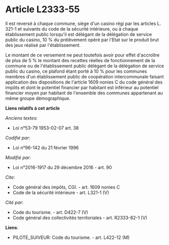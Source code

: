 # Article L2333-55

Il est reversé à chaque commune, siège d'un casino régi par les articles L. 321-1 et suivants du code de la sécurité
intérieure, ou à chaque établissement public lorsqu'il est délégant de la délégation de service public du casino, 10 % du
prélèvement opéré par l'Etat sur le produit brut des jeux réalisé par l'établissement. 

Le montant de ce versement ne peut toutefois avoir pour effet d'accroître de plus de 5 % le montant des recettes réelles de
fonctionnement de la commune ou de l'établissement public délégant de la délégation de service public du casino, ce plafond
étant porté à 10 % pour les communes membres d'un établissement public de coopération intercommunale faisant application des
dispositions de l'article 1609 nonies C du code général des impôts et dont le potentiel financier par habitant est inférieur
au potentiel financier moyen par habitant de l'ensemble des communes appartenant au même groupe démographique.

**Liens relatifs à cet article**

_Anciens textes_:

  - Loi n°53-79 1953-02-07 art. 38

_Codifié par_:

  - Loi n°96-142 du 21 février 1996

_Modifié par_:

  - Loi n°2016-1917 du 29 décembre 2016 - art. 90

_Cite_:

  - Code général des impôts, CGI. - art. 1609 nonies C
  - Code de la sécurité intérieure - art. L321-1 (V)

_Cité par_:

  - Code du tourisme. - art. D422-7 (V)
  - Code général des collectivités territoriales - art. R2333-82-1 (V)

**Liens**:

  - PILOTE_SUIVEUR: Code du tourisme. - art. L422-12 (M)
